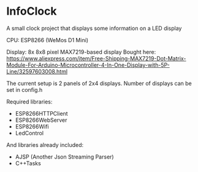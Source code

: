 # InfoClock

A small clock project that displays some information on a LED display

CPU:      ESP8266 (WeMos D1 Mini)

Display:  8x 8x8 pixel MAX7219-based display
Bought here:
https://www.aliexpress.com/item/Free-Shipping-MAX7219-Dot-Matrix-Module-For-Arduino-Microcontroller-4-In-One-Display-with-5P-Line/32597603008.html

The current setup is 2 panels of 2x4 displays. Number of displays can be set in config.h


Required libraries:
* ESP8266HTTPClient
* ESP8266WebServer
* ESP8266Wifi
* LedControl

And libraries already included:
* AJSP (Another Json Streaming Parser)
* C++Tasks
